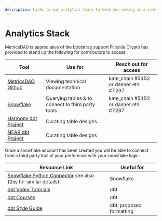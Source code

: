 ```yaml
---
description: Links to our analytics stack to keep you moving as a contributor
---
```


# Analytics Stack

MetricsDAO is appreciative of the bootstrap support Flipside Crypto has provided to stand up the following for contributors to access:

| Tool                                                                           | Use for                                           | Reach out for access                  |
| ------------------------------------------------------------------------------ | ------------------------------------------------- | ------------------------------------- |
| [MetricsDAO Github](https://github.com/MetricsDAO)                             | Viewing technical documentation                   | kate\_chain #5152 or danner.eth #7297 |
| [Snowflake](https://zsniary-metricsdao.snowflakecomputing.com/console/login#/) | Querying tables & to connect to third party tools | kate\_chain #5152 or danner.eth #7297 |
| [Harmony dbt Project](https://github.com/MetricsDAO/harmony\_dbt)              | Curating table designs                            |                                       |
| [NEAR dbt Project](https://github.com/MetricsDAO/near\_dbt)                    | Curating table designs                            |                                       |

Once a snowflake account has been created you will be able to connect from a third party tool of your preference with your snowflake login.

| Resource Link                                                                                                                                                                             | Useful for               |
| ----------------------------------------------------------------------------------------------------------------------------------------------------------------------------------------- | ------------------------ |
| ​[Snowflake Python Connector](https://docs.snowflake.com/en/user-guide/python-connector.html) see also ([this](https://pypi.org/project/snowflake-connector-python/) for similar details) | Snowflake                |
| [dbt Video Tutorials](https://www.youtube.com/playlist?list=PLy4OcwImJzBLJzLYxpxaPUmCWp8j1esvT)                                                                                           | dbt                      |
| [dbt Courses](https://courses.getdbt.com/collections)                                                                                                                                     | dbt                      |
| [dbt Style Guide](https://github.com/dbt-labs/corp/blob/master/dbt\_style\_guide.md)                                                                                                      | dbt, proposed formatting |
